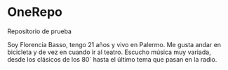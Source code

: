 # OneRepo
Repositorio de prueba

Soy Florencia Basso, tengo 21 años y vivo en Palermo. Me gusta andar en bicicleta y de vez en cuando ir al teatro.
Escucho música muy variada, desde los clásicos de los 80´ hasta el último tema que pasan en la radio.
